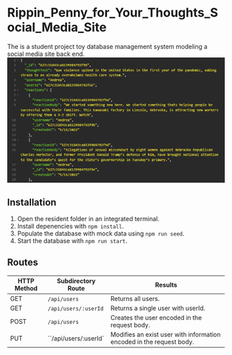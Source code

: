 # Rippin_Penny_for_Your_Thoughts_Social_Media_Site
The is a student project toy database management system modeling a social media site back end.
![Title Screen](./ReadMe/banner.png)
## Installation  
1. Open the resident folder in an integrated terminal.
2. Install depenencies with `npm install`.
3. Populate the database with mock data using `npm run seed`.
4. Start the database with `npm run start`.
## Routes

HTTP Method | Subdirectory Route   | Results                    |
----------- | -------------------- | -------------------   
GET         | `/api/users`         | Returns all users.
GET         | `/api/users/:userId` | Returns a single user with userId.
POST        | `/api/users`         | Creates the user encoded in the request body.
PUT         | ``/api/users/:userId`| Modifies an exist user with information encoded in the request body.
